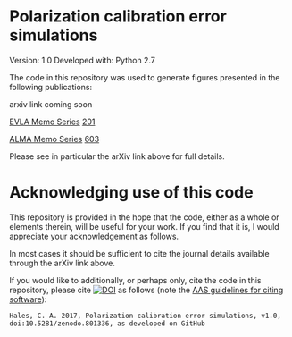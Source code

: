 Polarization calibration error simulations
=======

Version: 1.0
Developed with: Python 2.7

The code in this repository was used to generate figures presented in the following publications:

arxiv link coming soon

[EVLA Memo Series](http://library.nrao.edu/evla.shtml) [201](http://library.nrao.edu/public/memos/evla/EVLAM_201.pdf)

[ALMA Memo Series](http://library.nrao.edu/alma.shtml) [603](http://library.nrao.edu/public/memos/alma/memo603.pdf)

Please see in particular the arXiv link above for full details.

Acknowledging use of this code
======

This repository is provided in the hope that the code, either as a whole or elements therein, will be useful for your work. If you find that it is, I would appreciate your acknowledgement as follows.

In most cases it should be sufficient to cite the journal details available through the arXiv link above.

If you would like to additionally, or perhaps only, cite the code in this repository, please cite [![DOI](https://zenodo.org/badge/DOI/10.5281/zenodo.801336.svg)](https://doi.org/10.5281/zenodo.801336) as follows (note the [AAS guidelines for citing software](http://journals.aas.org/policy/software.html)):
```
Hales, C. A. 2017, Polarization calibration error simulations, v1.0, doi:10.5281/zenodo.801336, as developed on GitHub
```
